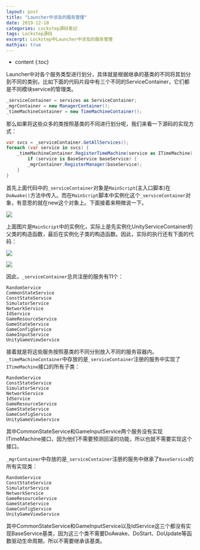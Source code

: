 ```yaml
---
layout: post
title: "Launcher中涉及的服务管理"
date: 2019-12-10
categories: Lockstep源码笔记
tags: Lockstep源码
excerpt: Lockstep中Launcher中涉及的服务管理
mathjax: true
---
```


* content
{:toc}

Launcher中对各个服务类型进行划分，具体就是根据继承的基类的不同将其划分到不同的类别，比如下面的代码片段中有三个不同的ServiceContainer，它们都是不同模块service的管理类。

```csharp
_serviceContainer = services as ServiceContainer;
_mgrContainer = new ManagerContainer();
_timeMachineContainer = new TimeMachineContainer();
```



那么如果将这些众多的类按照基类的不同进行划分呢，我们来看一下源码的实现方式：

```csharp
var svcs = _serviceContainer.GetAllServices();
foreach (var service in svcs) {
    _timeMachineContainer.RegisterTimeMachine(service as ITimeMachine);
        if (service is BaseService baseService) {
        _mgrContainer.RegisterManager(baseService);
    }
}
```

首先上面代码中的`_serviceContainer`对象是`MainScript`(主入口脚本)在`DoAwake()`方法中传入。而在`MainScript`脚本中实例化这个`_serviceContainer`对象，有意思的就在new这个对象上。下面接着来稍微说一下。

![](https://longshilin.com/images/20191024120647.png)

上面图片是`MainScript`中的实例化，实际上是先实例化UnityServiceContainer的父类的构造函数，最后在实例化子类的构造函数。因此，实际的执行还有下面的代码：

![](https://longshilin.com/images/20191024121925.png)

![](https://longshilin.com/images/20191024121945.png)

因此，`_serviceContainer`总共注册的服务有11个：

```
RandomService
CommonStateService
ConstStateService
SimulatorService
NetworkService
IdService
GameResourceService
GameStateService
GameConfigService
GameInputService
UnityGameViewService
```

接着就是将这些服务按照基类的不同分别放入不同的服务容器内。`_timeMachineContainer`中存放的是`_serviceContainer`注册的服务中实现了`ITimeMachine`接口的所有子类：

```
RandomService
ConstStateService
SimulatorService
NetworkService
IdService
GameResourceService
GameStateService
GameConfigService
UnityGameViewService
```

其中CommonStateService和GameInputService两个服务没有实现ITimeMachine接口，因为他们不需要预测回滚的功能，所以也就不需要实现这个接口。

`_mgrContainer`中存放的是`_serviceContainer`注册的服务中继承了`BaseService`的所有实现类：

```
RandomService
ConstStateService
SimulatorService
NetworkService
GameResourceService
GameStateService
GameConfigService
UnityGameViewService
```

其中CommonStateService和GameInputService以及IdService这三个都没有实现BaseService基类，因为这三个类不需要DoAwake、DoStart、DoUpdate等函数驱动生命周期，所以不需要继承该基类。





